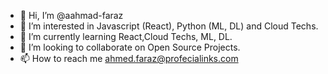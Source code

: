 - 👋 Hi, I’m @aahmad-faraz
- 👀 I’m interested in Javascript (React), Python (ML, DL) and Cloud Techs.
- 🌱 I’m currently learning React,Cloud Techs, ML, DL.
- 💞️ I’m looking to collaborate on Open Source Projects.
- 📫 How to reach me ahmed.faraz@profecialinks.com

<!---
aahmad-faraz/aahmad-faraz is a ✨ special ✨ repository because its `README.md` (this file) appears on your GitHub profile.
You can click the Preview link to take a look at your changes.
--->
